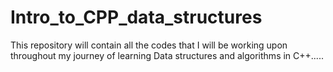 # Intro_to_CPP_data_structures
This repository will contain all the codes that I will be working upon throughout my journey of learning Data structures and algorithms in C++.....
